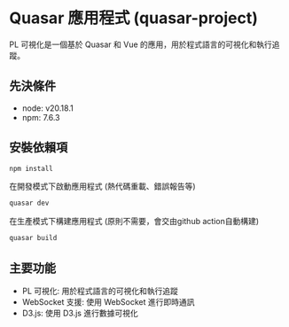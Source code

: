 # Quasar 應用程式 (quasar-project)

PL 可視化是一個基於 Quasar 和 Vue 的應用，用於程式語言的可視化和執行追蹤。

## 先決條件
* node: v20.18.1
* npm: 7.6.3

## 安裝依賴項
```bash
npm install
```

在開發模式下啟動應用程式 (熱代碼重載、錯誤報告等)
```bash
quasar dev
```

在生產模式下構建應用程式 (原則不需要，會交由github action自動構建)
```bash
quasar build
```

## 主要功能
- PL 可視化: 用於程式語言的可視化和執行追蹤
- WebSocket 支援: 使用 WebSocket 進行即時通訊
- D3.js: 使用 D3.js 進行數據可視化
